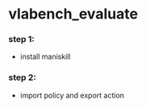 # vlabench_evaluate


### step 1: 
* install maniskill


### step 2:
* import policy and export action